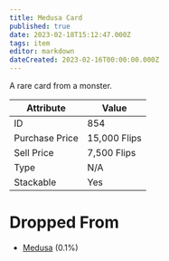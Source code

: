 ```yaml
---
title: Medusa Card
published: true
date: 2023-02-18T15:12:47.000Z
tags: item
editor: markdown
dateCreated: 2023-02-16T00:00:00.000Z
---
```


A rare card from a monster.

|Attribute|Value|
|-|-|
|ID|854|
|Purchase Price|15,000 Flips|
|Sell Price|7,500 Flips|
|Type|N/A|
|Stackable|Yes|


# Dropped From
 * [Medusa](monsters/medusa.md) (0.1%)
